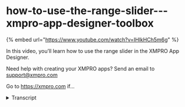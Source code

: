 # how-to-use-the-range-slider---xmpro-app-designer-toolbox
{% embed url="https://www.youtube.com/watch?v=IHlkHCh5m6g" %}



In this video, you’ll learn how to use the range slider in the XMPRO App Designer.

Need help with creating your XMPRO apps? Send an email to support@xmpro.com

Go to https://xmpro.com if...
<details>
<summary>Transcript</summary>In this video, you’ll learn how to use the range slider in the XMPRO App Designer.

Need help with creating your XMPRO apps? Send an email to support@xmpro.com

Go to https://xmpro.com if...
hi and welcome to another training video

from XM pro today we will be looking at

how to use the range slider the range

slider is a control that can be found in

the basic section of the blocks the

range slider is a number based control

which has handles that you can drag up

and down a line there are two modes

range and point range has two sliders

and outputs two values end point has one

slider and only outputs one value you

can choose whether to show the blue line

on the range slider visibility is

self-explanatory you can choose whether

to show labels below or above the range

slider you can choose the label format

which has a large number of options here

for instance percent will change 0.5 to

50% and 0.99 to 99 percent or you can

just leave the label format blank and it

will just show the number there are

tooltips you can either show them on

hover or always the tooltip position can

be chosen top or bottom and the tooltip

format which is the same as the label

format in behavior we have the minimum

value so if I put that as negative 100

then you can see that zero is now in the

middle of the slider and a maximum value

both of these can be dynamic or static

values if you have a data source the

dynamic value will be chosen from

the from the column that you choose step

is to what nearest value the slider will

end up on so if I put 10 then drag it

around and it'll it'll jump to zero

it'll jump to ten and then it'll jump to

20 if I put this at 100 sorry if I drag

it to negative 51 it'll drag it to

negative 100 and if I drag it on to

negative 49 it'll drag it up to zero and

there's read-only and disabled which is

self explanatory this is the values you

can set the starting value so if I set

this to 50 now you can see that the

start value is on 50 and then if I put

75 the stop the end value will be on 75

in the range slider alternatively if you

choose point mode this there will only

be one value in here I need to save this

first if we launch here's the slider

negative 100 to 102 on so I drag it down

negative hundred snap and this is the

step the tooltip you can see when I'm

hovering over the value it's showing the

tooltip this is what I've chosen on

hover and that's about it this has been

how do you use the range slider
</details>
